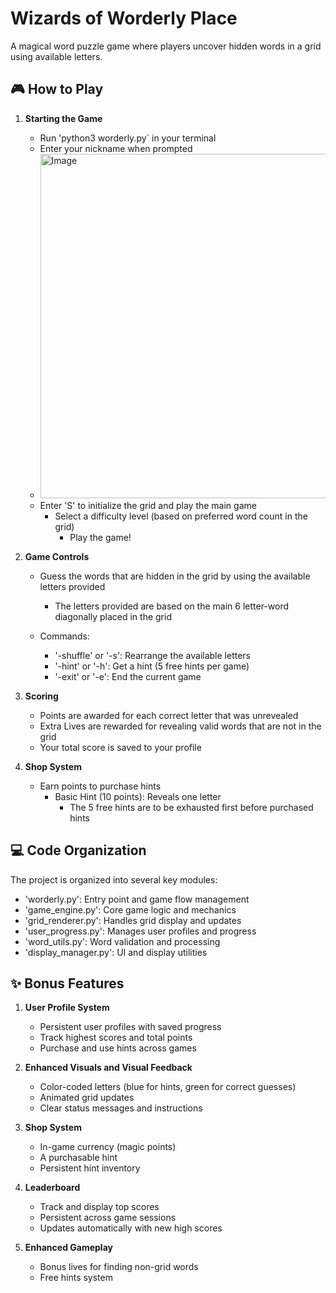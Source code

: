 # Wizards of Worderly Place

A magical word puzzle game where players uncover hidden words in a grid using available letters.

## 🎮 How to Play

1. **Starting the Game**

   - Run 'python3 worderly.py` in your terminal
   - Enter your nickname when prompted
   - <img width="551" alt="Image" src="https://github.com/user-attachments/assets/b8cbb0ff-bad2-4e89-811b-b5e7278d4c6f" />
   - Enter 'S' to initialize the grid and play the main game
     - Select a difficulty level (based on preferred word count in the grid)
       - Play the game!

2. **Game Controls**

   - Guess the words that are hidden in the grid by using the available letters provided

     - The letters provided are based on the main 6 letter-word diagonally placed in the grid

   - Commands:
     - '-shuffle' or '-s': Rearrange the available letters
     - '-hint' or '-h': Get a hint (5 free hints per game)
     - '-exit' or '-e': End the current game

3. **Scoring**

   - Points are awarded for each correct letter that was unrevealed
   - Extra Lives are rewarded for revealing valid words that are not in the grid
   - Your total score is saved to your profile

4. **Shop System**

   - Earn points to purchase hints
     - Basic Hint (10 points): Reveals one letter
       - The 5 free hints are to be exhausted first before purchased hints

## 💻 Code Organization

The project is organized into several key modules:

- 'worderly.py': Entry point and game flow management
- 'game_engine.py': Core game logic and mechanics
- 'grid_renderer.py': Handles grid display and updates
- 'user_progress.py': Manages user profiles and progress
- 'word_utils.py': Word validation and processing
- 'display_manager.py': UI and display utilities

## ✨ Bonus Features

1. **User Profile System**

   - Persistent user profiles with saved progress
   - Track highest scores and total points
   - Purchase and use hints across games

2. **Enhanced Visuals and Visual Feedback**

   - Color-coded letters (blue for hints, green for correct guesses)
   - Animated grid updates
   - Clear status messages and instructions

3. **Shop System**

   - In-game currency (magic points)
   - A purchasable hint
   - Persistent hint inventory

4. **Leaderboard**

   - Track and display top scores
   - Persistent across game sessions
   - Updates automatically with new high scores

5. **Enhanced Gameplay**

   - Bonus lives for finding non-grid words
   - Free hints system
